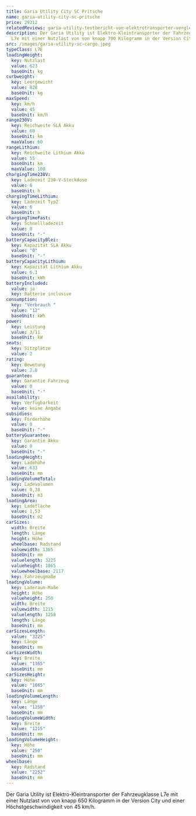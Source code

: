 ```yaml
---
title: Garia Utility City SC Pritsche
name: garia-utility-city-sc-pritsche
price: 29312
relatedReviews: garia-utility-testbericht-von-elektrotransporter-vergleich
description: Der Garia Utility ist Elektro-Kleintransporter der Fahrzeugklasse
  L7e mit einer Nutzlast von von knapp 700 Kilogramm in der Version City
src: /images/garia-utility-sc-cargo.jpeg
typeClass: L7E
loadingWeight:
  key: Nutzlast
  value: 623
  baseUnit: kg
curbweight:
  key: Leergewicht
  value: 828
  baseUnit: kg
maxSpeed:
  key: km/h
  value: 45
  baseUnit: km/h
range230V:
  key: Reichweite SLA Akku
  value: 60
  baseUnit: km
  maxValue: 60
rangeLithium:
  key: Reichweite Lithium Akku
  value: 55
  baseUnit: km
  maxValue: 100
chargingTime230V:
  key: Ladezeit 230-V-Steckdose
  value: 6
  baseUnit: h
chargingTimeLithium:
  key: Ladezeit Typ2
  value: 6
  baseUnit: h
chargingTimeFast:
  key: Schnellladezeit
  value: 0
  baseUnit: "-"
batteryCapacityBlei:
  key: Kapazität SLA Akku
  value: "0"
  baseUnit: "-"
batteryCapacityLithium:
  key: Kapazität Lithium Akku
  value: 6.1
  baseUnit: kWh
batteryIncluded:
  value: ja
  key: Batterie inclusive
consumption:
  key: "Verbrauch "
  value: "12"
  baseUnit: kWh
power:
  key: Leistung
  value: 3/11
  baseUnit: kW
seats:
  key: Sitzplätze
  value: 2
rating:
  key: Bewetung
  value: 2.8
guarantee:
  key: Garantie Fahrzeug
  value: 0
  baseUnit: "-"
availability:
  key: Verfügbarkeit
  value: keine Angabe
subsidies:
  key: Förderhöhe
  value: 0
  baseUnit: "-"
batteryGuarantee:
  key: Garantie Akku
  value: 0
  baseUnit: "-"
loadingHeight:
  key: Ladehöhe
  value: 633
  baseUnit: mm
loadingVolumeTotal:
  key: Ladevolumen
  value: 0,38
  baseUnit: m3
loadingArea:
  key: Ladefläche
  value: 1,53
  baseUnit: m2
carSizes:
  width: Breite
  length: Länge
  height: Höhe
  wheelbase: Radstand
  valuewidth: 1365
  baseUnit: mm
  valuelength: 3225
  valueheight: 1865
  valuewheelbase: 2117
  key: Fahrzeugmaße
loadingVolume:
  key: Laderaum-Maße
  height: Höhe
  valueheight: 250
  width: Breite
  valuewidth: 1215
  valuelength: 1258
  length: Länge
  baseUnit: mm
carSizesLength:
  value: "3225"
  key: Länge
  baseUnit: mm
carSizesWidth:
  key: Breite
  value: "1365"
  baseUnit: mm
carSizesHeight:
  key: Höhe
  value: "1865"
  baseUnit: mm
loadingVolumeLength:
  key: Länge
  value: "1258"
  baseUnit: mm
loadingVolumeWidth:
  key: Breite
  value: "1215"
  baseUnit: mm
loadingVolumeHeight:
  key: Höhe
  value: "250"
  baseUnit: mm
wheelbase:
  key: Radstand
  value: "2252"
  baseUnit: mm
---
```

Der Garia Utility ist Elektro-Kleintransporter der Fahrzeugklasse L7e mit einer Nutzlast von von knapp 650 Kilogramm in der Version City und einer Höchstgeschwindigkeit von 45 km/h.